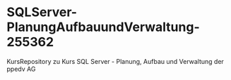 # SQLServer-PlanungAufbauundVerwaltung-255362
KursRepository zu Kurs SQL Server - Planung, Aufbau und Verwaltung der ppedv AG
